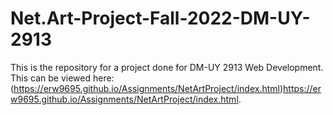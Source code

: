 # Net.Art-Project-Fall-2022-DM-UY-2913

This is the repository for a project done for DM-UY 2913 Web Development.  This can be viewed here: (https://erw9695.github.io/Assignments/NetArtProject/index.html)https://erw9695.github.io/Assignments/NetArtProject/index.html.
